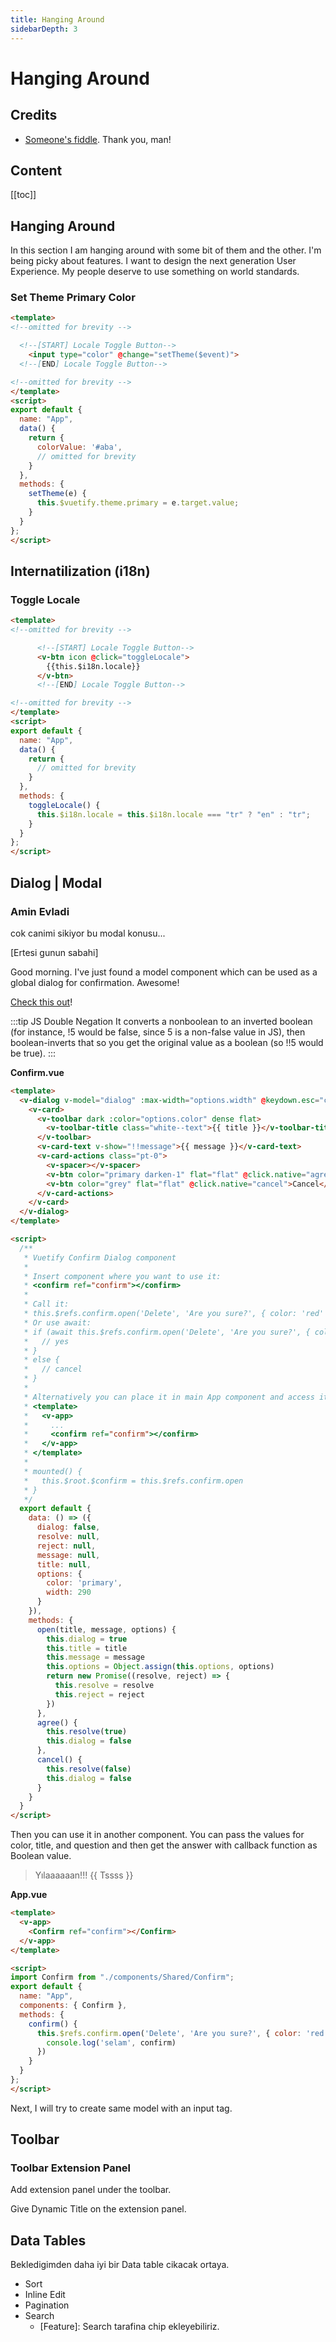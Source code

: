 ```yaml
---
title: Hanging Around
sidebarDepth: 3
---
```


# Hanging Around

## Credits

* [Someone's fiddle](https://jsfiddle.net/jamesbrndwgn/eywraw8t/176707/). Thank you, man!

## Content

[[toc]]

## Hanging Around

In this section I am hanging around with some bit of them and the other. I'm being picky about features. I want to design the next generation User Experience. My people deserve to use something on world standards.

### Set Theme Primary Color

```html
<template>
<!--omitted for brevity -->

  <!--[START] Locale Toggle Button-->
    <input type="color" @change="setTheme($event)">
  <!--[END] Locale Toggle Button-->

<!--omitted for brevity -->
</template>
<script>
export default {
  name: "App",
  data() {
    return {
      colorValue: '#aba',
      // omitted for brevity
    }
  },
  methods: {
    setTheme(e) {
      this.$vuetify.theme.primary = e.target.value;
    }
  }
};
</script>
```

## Internatilization (i18n)

### Toggle Locale

```html
<template>
<!--omitted for brevity -->

      <!--[START] Locale Toggle Button-->
      <v-btn icon @click="toggleLocale">
        {{this.$i18n.locale}}
      </v-btn>
      <!--[END] Locale Toggle Button-->

<!--omitted for brevity -->
</template>
<script>
export default {
  name: "App",
  data() {
    return {
      // omitted for brevity
    }
  },
  methods: {
    toggleLocale() {
      this.$i18n.locale = this.$i18n.locale === "tr" ? "en" : "tr";
    }
  }
};
</script>
```

## Dialog | Modal

### Amin Evladi

cok canimi sikiyor bu modal konusu...

[Ertesi gunun sabahi]

Good morning. I've just found a model component which can be used as a global dialog for confirmation. Awesome!

[Check this out](https://gist.github.com/eolant/ba0f8a5c9135d1a146e1db575276177d)!

:::tip JS Double Negation
It converts a nonboolean to an inverted boolean (for instance, !5 would be false, since 5 is a non-false value in JS), then boolean-inverts that so you get the original value as a boolean (so !!5 would be true).
:::

**Confirm.vue**

```html
<template>
  <v-dialog v-model="dialog" :max-width="options.width" @keydown.esc="cancel">
    <v-card>
      <v-toolbar dark :color="options.color" dense flat>
        <v-toolbar-title class="white--text">{{ title }}</v-toolbar-title>
      </v-toolbar>
      <v-card-text v-show="!!message">{{ message }}</v-card-text>
      <v-card-actions class="pt-0">
        <v-spacer></v-spacer>
        <v-btn color="primary darken-1" flat="flat" @click.native="agree">Yes</v-btn>
        <v-btn color="grey" flat="flat" @click.native="cancel">Cancel</v-btn>
      </v-card-actions>
    </v-card>
  </v-dialog>
</template>

<script>
  /**
   * Vuetify Confirm Dialog component
   *
   * Insert component where you want to use it:
   * <confirm ref="confirm"></confirm>
   *
   * Call it:
   * this.$refs.confirm.open('Delete', 'Are you sure?', { color: 'red' }).then((confirm) => {})
   * Or use await:
   * if (await this.$refs.confirm.open('Delete', 'Are you sure?', { color: 'red' })) {
   *   // yes
   * }
   * else {
   *   // cancel
   * }
   *
   * Alternatively you can place it in main App component and access it globally via this.$root.$confirm
   * <template>
   *   <v-app>
   *     ...
   *     <confirm ref="confirm"></confirm>
   *   </v-app>
   * </template>
   *
   * mounted() {
   *   this.$root.$confirm = this.$refs.confirm.open
   * }
   */
  export default {
    data: () => ({
      dialog: false,
      resolve: null,
      reject: null,
      message: null,
      title: null,
      options: {
        color: 'primary',
        width: 290
      }
    }),
    methods: {
      open(title, message, options) {
        this.dialog = true
        this.title = title
        this.message = message
        this.options = Object.assign(this.options, options)
        return new Promise((resolve, reject) => {
          this.resolve = resolve
          this.reject = reject
        })
      },
      agree() {
        this.resolve(true)
        this.dialog = false
      },
      cancel() {
        this.resolve(false)
        this.dialog = false
      }
    }
  }
</script>
```

Then you can use it in another component. You can pass the values for color, title, and question and then
get the answer with callback function as Boolean value.

> Yılaaaaaan!!! {{ Tssss }}

**App.vue**

```html
<template>
  <v-app>
    <Confirm ref="confirm"></Confirm>
  </v-app>
</template>

<script>
import Confirm from "./components/Shared/Confirm";
export default {
  name: "App",
  components: { Confirm },
  methods: {
    confirm() {
      this.$refs.confirm.open('Delete', 'Are you sure?', { color: 'red' }).then((confirm) => {
        console.log('selam', confirm)
      })
    }
  }
};
</script>
```

Next, I will try to create same model with an input tag.

## Toolbar 

### Toolbar Extension Panel

Add extension panel under the toolbar.

Give Dynamic Title on the extension panel.

## Data Tables

Bekledigimden daha iyi bir Data table cikacak ortaya.

* Sort
* Inline Edit
* Pagination
* Search
  - [Feature]: Search tarafina chip ekleyebiliriz.


